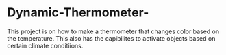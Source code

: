 # Dynamic-Thermometer-

This project is on how to make a thermometer that changes color based on the temperature. This also has the capibilites to activate objects based on certain climate conditiions.
